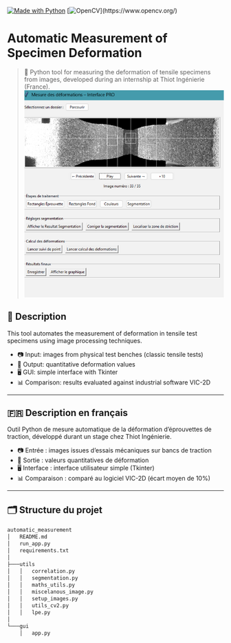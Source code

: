 [![Made with Python](https://img.shields.io/badge/Made%20with-Python-blue)](https://www.python.org/)
[![OpenCV]([https://img.shields.io/badge/Made%20with-Python-blue](https://img.shields.io/badge/OpenCV-27338e?style=for-the-badge&logo=OpenCV&logoColor=white))](https://www.opencv.org/)

# Automatic Measurement of Specimen Deformation

> 🔬 Python tool for measuring the deformation of tensile specimens from images, developed during an internship at Thiot Ingénierie (France).
![Interface](./main_menu.png)

## 🧠 Description

This tool automates the measurement of deformation in tensile test specimens using image processing techniques.

- 📷 Input: images from physical test benches (classic tensile tests)
- 🧪 Output: quantitative deformation values
- 🖥️ GUI: simple interface with Tkinter
- 📊 Comparison: results evaluated against industrial software VIC-2D

---

## 🇫🇷 Description en français

Outil Python de mesure automatique de la déformation d’éprouvettes de traction, développé durant un stage chez Thiot Ingénierie.

- 📷 Entrée : images issues d’essais mécaniques sur bancs de traction
- 🧪 Sortie : valeurs quantitatives de déformation
- 🖥️ Interface : interface utilisateur simple (Tkinter)
- 📊 Comparaison : comparé au logiciel VIC-2D (écart moyen de 10%)

---

## 🗂️ Structure du projet
```
automatic_measurement
│   README.md
│   run_app.py
│   requirements.txt
│
├───utils
│   │   correlation.py
│   │   segmentation.py
│   │   maths_utils.py
│   │   miscelanous_image.py
│   │   setup_images.py
│   │   utils_cv2.py
│   │   lpe.py
│
└───gui
    │   app.py
```
